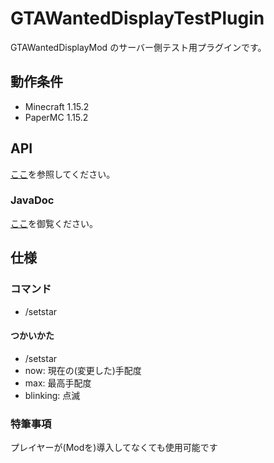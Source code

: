# GTAWantedDisplayTestPlugin

GTAWantedDisplayMod のサーバー側テスト用プラグインです。

## 動作条件

- Minecraft 1.15.2
- PaperMC 1.15.2

## API
[ここ](docs/API.md)を参照してください。

### JavaDoc
[ここ](https://teamkun.github.io/GTAWantedDisplayStarPlugin/)を御覧ください。

## 仕様

### コマンド
+ /setstar
#### つかいかた
+ /setstar <now> <max> <blinking>
+ now: 現在の(変更した)手配度
+ max: 最高手配度
+ blinking: 点滅

### 特筆事項

プレイヤーが(Modを)導入してなくても使用可能です
